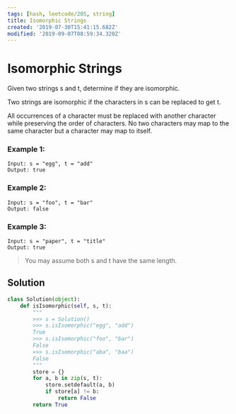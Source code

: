 ```yaml
---
tags: [hash, leetcode/205, string]
title: Isomorphic Strings
created: '2019-07-30T15:41:15.682Z'
modified: '2019-09-07T08:59:34.320Z'
---
```


#  Isomorphic Strings

Given two strings s and t, determine if they are isomorphic.

Two strings are isomorphic if the characters in s can be replaced to get t.

All occurrences of a character must be replaced with another character while preserving the order of characters. No two characters may map to the same character but a character may map to itself.

### Example 1:

```
Input: s = "egg", t = "add"
Output: true
```

### Example 2:

```
Input: s = "foo", t = "bar"
Output: false
```

### Example 3:

```
Input: s = "paper", t = "title"
Output: true
```

> You may assume both s and t have the same length.

## Solution


```py
class Solution(object):
    def isIsomorphic(self, s, t):
        """
        >>> s = Solution()
        >>> s.isIsomorphic("egg", "add")
        True
        >>> s.isIsomorphic("foo", "bar")
        False
        >>> s.isIsomorphic("aba", "baa")
        False
        """
        store = {}
        for a, b in zip(s, t):
            store.setdefault(a, b)
            if store[a] != b:
                return False
        return True
```
